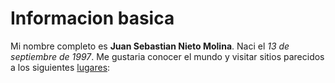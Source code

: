 # Informacion basica

Mi nombre completo es **Juan Sebastian Nieto Molina**.
Naci el _13 de septiembre de 1997_.
Me gustaria conocer el mundo y visitar sitios parecidos a los siguientes [lugares][visita1]:



 
[visita1]: https://www.google.com/search?q=paisajes+de+escocia&rlz=1C1SQJL_enCO884CO884&source=lnms&tbm=isch&sa=X&ved=2ahUKEwiymKexpI3nAhUEnlkKHQq8BIQQ_AUoAXoECA4QAw&biw=1920&bih=969#imgrc=5BJYPty6rQHMlM:

